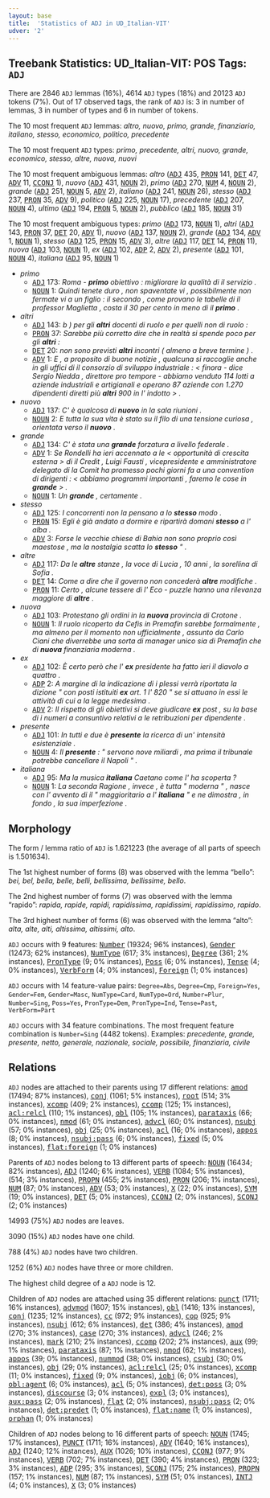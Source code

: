 ```yaml
---
layout: base
title:  'Statistics of ADJ in UD_Italian-VIT'
udver: '2'
---
```


## Treebank Statistics: UD_Italian-VIT: POS Tags: `ADJ`

There are 2846 `ADJ` lemmas (16%), 4614 `ADJ` types (18%) and 20123 `ADJ` tokens (7%).
Out of 17 observed tags, the rank of `ADJ` is: 3 in number of lemmas, 3 in number of types and 6 in number of tokens.

The 10 most frequent `ADJ` lemmas: <em>altro, nuovo, primo, grande, finanziario, italiano, stesso, economico, politico, precedente</em>

The 10 most frequent `ADJ` types:  <em>primo, precedente, altri, nuovo, grande, economico, stesso, altre, nuova, nuovi</em>

The 10 most frequent ambiguous lemmas: <em>altro</em> (<tt><a href="it_vit-pos-ADJ.html">ADJ</a></tt> 435, <tt><a href="it_vit-pos-PRON.html">PRON</a></tt> 141, <tt><a href="it_vit-pos-DET.html">DET</a></tt> 47, <tt><a href="it_vit-pos-ADV.html">ADV</a></tt> 11, <tt><a href="it_vit-pos-CCONJ.html">CCONJ</a></tt> 1), <em>nuovo</em> (<tt><a href="it_vit-pos-ADJ.html">ADJ</a></tt> 431, <tt><a href="it_vit-pos-NOUN.html">NOUN</a></tt> 2), <em>primo</em> (<tt><a href="it_vit-pos-ADJ.html">ADJ</a></tt> 270, <tt><a href="it_vit-pos-NUM.html">NUM</a></tt> 4, <tt><a href="it_vit-pos-NOUN.html">NOUN</a></tt> 2), <em>grande</em> (<tt><a href="it_vit-pos-ADJ.html">ADJ</a></tt> 251, <tt><a href="it_vit-pos-NOUN.html">NOUN</a></tt> 5, <tt><a href="it_vit-pos-ADV.html">ADV</a></tt> 2), <em>italiano</em> (<tt><a href="it_vit-pos-ADJ.html">ADJ</a></tt> 241, <tt><a href="it_vit-pos-NOUN.html">NOUN</a></tt> 26), <em>stesso</em> (<tt><a href="it_vit-pos-ADJ.html">ADJ</a></tt> 237, <tt><a href="it_vit-pos-PRON.html">PRON</a></tt> 35, <tt><a href="it_vit-pos-ADV.html">ADV</a></tt> 9), <em>politico</em> (<tt><a href="it_vit-pos-ADJ.html">ADJ</a></tt> 225, <tt><a href="it_vit-pos-NOUN.html">NOUN</a></tt> 17), <em>precedente</em> (<tt><a href="it_vit-pos-ADJ.html">ADJ</a></tt> 207, <tt><a href="it_vit-pos-NOUN.html">NOUN</a></tt> 4), <em>ultimo</em> (<tt><a href="it_vit-pos-ADJ.html">ADJ</a></tt> 194, <tt><a href="it_vit-pos-PRON.html">PRON</a></tt> 5, <tt><a href="it_vit-pos-NOUN.html">NOUN</a></tt> 2), <em>pubblico</em> (<tt><a href="it_vit-pos-ADJ.html">ADJ</a></tt> 185, <tt><a href="it_vit-pos-NOUN.html">NOUN</a></tt> 31)

The 10 most frequent ambiguous types:  <em>primo</em> (<tt><a href="it_vit-pos-ADJ.html">ADJ</a></tt> 173, <tt><a href="it_vit-pos-NOUN.html">NOUN</a></tt> 1), <em>altri</em> (<tt><a href="it_vit-pos-ADJ.html">ADJ</a></tt> 143, <tt><a href="it_vit-pos-PRON.html">PRON</a></tt> 37, <tt><a href="it_vit-pos-DET.html">DET</a></tt> 20, <tt><a href="it_vit-pos-ADV.html">ADV</a></tt> 1), <em>nuovo</em> (<tt><a href="it_vit-pos-ADJ.html">ADJ</a></tt> 137, <tt><a href="it_vit-pos-NOUN.html">NOUN</a></tt> 2), <em>grande</em> (<tt><a href="it_vit-pos-ADJ.html">ADJ</a></tt> 134, <tt><a href="it_vit-pos-ADV.html">ADV</a></tt> 1, <tt><a href="it_vit-pos-NOUN.html">NOUN</a></tt> 1), <em>stesso</em> (<tt><a href="it_vit-pos-ADJ.html">ADJ</a></tt> 125, <tt><a href="it_vit-pos-PRON.html">PRON</a></tt> 15, <tt><a href="it_vit-pos-ADV.html">ADV</a></tt> 3), <em>altre</em> (<tt><a href="it_vit-pos-ADJ.html">ADJ</a></tt> 117, <tt><a href="it_vit-pos-DET.html">DET</a></tt> 14, <tt><a href="it_vit-pos-PRON.html">PRON</a></tt> 11), <em>nuova</em> (<tt><a href="it_vit-pos-ADJ.html">ADJ</a></tt> 103, <tt><a href="it_vit-pos-NOUN.html">NOUN</a></tt> 1), <em>ex</em> (<tt><a href="it_vit-pos-ADJ.html">ADJ</a></tt> 102, <tt><a href="it_vit-pos-ADP.html">ADP</a></tt> 2, <tt><a href="it_vit-pos-ADV.html">ADV</a></tt> 2), <em>presente</em> (<tt><a href="it_vit-pos-ADJ.html">ADJ</a></tt> 101, <tt><a href="it_vit-pos-NOUN.html">NOUN</a></tt> 4), <em>italiana</em> (<tt><a href="it_vit-pos-ADJ.html">ADJ</a></tt> 95, <tt><a href="it_vit-pos-NOUN.html">NOUN</a></tt> 1)


* <em>primo</em>
  * <tt><a href="it_vit-pos-ADJ.html">ADJ</a></tt> 173: <em>Roma - <b>primo</b> obiettivo : migliorare la qualità di il servizio .</em>
  * <tt><a href="it_vit-pos-NOUN.html">NOUN</a></tt> 1: <em>Quindi tenete duro , non spaventate vi , possibilmente non fermate vi a un figlio : il secondo , come provano le tabelle di il professor Maglietta , costa il 30 per cento in meno di il <b>primo</b> .</em>
* <em>altri</em>
  * <tt><a href="it_vit-pos-ADJ.html">ADJ</a></tt> 143: <em>b ) per gli <b>altri</b> docenti di ruolo e per quelli non di ruolo :</em>
  * <tt><a href="it_vit-pos-PRON.html">PRON</a></tt> 37: <em>Sarebbe più corretto dire che in realtà si spende poco per gli <b>altri</b> :</em>
  * <tt><a href="it_vit-pos-DET.html">DET</a></tt> 20: <em>non sono previsti <b>altri</b> incontri ( almeno a breve termine ) .</em>
  * <tt><a href="it_vit-pos-ADV.html">ADV</a></tt> 1: <em>E , a proposito di buone notizie , qualcuna si raccoglie anche in gli uffici di il consorzio di sviluppo industriale : < finora - dice Sergio Niedda , direttore pro tempore - abbiamo venduto 114 lotti a aziende industriali e artigianali e operano 87 aziende con 1.270 dipendenti diretti più <b>altri</b> 900 in l' indotto > .</em>
* <em>nuovo</em>
  * <tt><a href="it_vit-pos-ADJ.html">ADJ</a></tt> 137: <em>C' è qualcosa di <b>nuovo</b> in la sala riunioni .</em>
  * <tt><a href="it_vit-pos-NOUN.html">NOUN</a></tt> 2: <em>E tutta la sua vita è stato su il filo di una tensione curiosa , orientata verso il <b>nuovo</b> .</em>
* <em>grande</em>
  * <tt><a href="it_vit-pos-ADJ.html">ADJ</a></tt> 134: <em>C' è stata una <b>grande</b> forzatura a livello federale .</em>
  * <tt><a href="it_vit-pos-ADV.html">ADV</a></tt> 1: <em>Se Rondelli ha ieri accennato a le < opportunità di crescita esterna > di il Credit , Luigi Fausti , vicepresidente e amministratore delegato di la Comit ha promesso pochi giorni fa a una convention di dirigenti : < abbiamo programmi importanti , faremo le cose in <b>grande</b> > .</em>
  * <tt><a href="it_vit-pos-NOUN.html">NOUN</a></tt> 1: <em>Un <b>grande</b> , certamente .</em>
* <em>stesso</em>
  * <tt><a href="it_vit-pos-ADJ.html">ADJ</a></tt> 125: <em>I concorrenti non la pensano a lo <b>stesso</b> modo .</em>
  * <tt><a href="it_vit-pos-PRON.html">PRON</a></tt> 15: <em>Egli è già andato a dormire e ripartirà domani <b>stesso</b> a l' alba .</em>
  * <tt><a href="it_vit-pos-ADV.html">ADV</a></tt> 3: <em>Forse le vecchie chiese di Bahia non sono proprio così maestose , ma la nostalgia scatta lo <b>stesso</b> " .</em>
* <em>altre</em>
  * <tt><a href="it_vit-pos-ADJ.html">ADJ</a></tt> 117: <em>Da le <b>altre</b> stanze , la voce di Lucia , 10 anni , la sorellina di Sofia .</em>
  * <tt><a href="it_vit-pos-DET.html">DET</a></tt> 14: <em>Come a dire che il governo non concederà <b>altre</b> modifiche .</em>
  * <tt><a href="it_vit-pos-PRON.html">PRON</a></tt> 11: <em>Certo , alcune tessere di l' Eco - puzzle hanno una rilevanza maggiore di <b>altre</b> .</em>
* <em>nuova</em>
  * <tt><a href="it_vit-pos-ADJ.html">ADJ</a></tt> 103: <em>Protestano gli ordini in la <b>nuova</b> provincia di Crotone .</em>
  * <tt><a href="it_vit-pos-NOUN.html">NOUN</a></tt> 1: <em>Il ruolo ricoperto da Cefis in Premafin sarebbe formalmente , ma almeno per il momento non ufficialmente , assunto da Carlo Ciani che diverrebbe una sorta di manager unico sia di Premafin che di <b>nuova</b> finanziaria moderna .</em>
* <em>ex</em>
  * <tt><a href="it_vit-pos-ADJ.html">ADJ</a></tt> 102: <em>È certo però che l' <b>ex</b> presidente ha fatto ieri il diavolo a quattro .</em>
  * <tt><a href="it_vit-pos-ADP.html">ADP</a></tt> 2: <em>A margine di la indicazione di i plessi verrà riportata la dizione " con posti istituiti <b>ex</b> art. 1 l' 820 " se si attuano in essi le attività di cui a la legge medesima .</em>
  * <tt><a href="it_vit-pos-ADV.html">ADV</a></tt> 2: <em>Il rispetto di gli obiettivi si deve giudicare <b>ex</b> post , su la base di i numeri a consuntivo relativi a le retribuzioni per dipendente .</em>
* <em>presente</em>
  * <tt><a href="it_vit-pos-ADJ.html">ADJ</a></tt> 101: <em>In tutti e due è <b>presente</b> la ricerca di un' intensità esistenziale .</em>
  * <tt><a href="it_vit-pos-NOUN.html">NOUN</a></tt> 4: <em>Il <b>presente</b> : " servono nove miliardi , ma prima il tribunale potrebbe cancellare il Napoli " .</em>
* <em>italiana</em>
  * <tt><a href="it_vit-pos-ADJ.html">ADJ</a></tt> 95: <em>Ma la musica <b>italiana</b> Caetano come l' ha scoperta ?</em>
  * <tt><a href="it_vit-pos-NOUN.html">NOUN</a></tt> 1: <em>La seconda Ragione , invece , è tutta " moderna " , nasce con l' avvento di il " maggioritario a l' <b>italiana</b> " e ne dimostra , in fondo , la sua imperfezione .</em>

## Morphology

The form / lemma ratio of `ADJ` is 1.621223 (the average of all parts of speech is 1.501634).

The 1st highest number of forms (8) was observed with the lemma “bello”: <em>bei, bel, bella, belle, belli, bellissima, bellissime, bello</em>.

The 2nd highest number of forms (7) was observed with the lemma “rapido”: <em>rapida, rapide, rapidi, rapidissima, rapidissimi, rapidissimo, rapido</em>.

The 3rd highest number of forms (6) was observed with the lemma “alto”: <em>alta, alte, alti, altissima, altissimi, alto</em>.

`ADJ` occurs with 9 features: <tt><a href="it_vit-feat-Number.html">Number</a></tt> (19324; 96% instances), <tt><a href="it_vit-feat-Gender.html">Gender</a></tt> (12473; 62% instances), <tt><a href="it_vit-feat-NumType.html">NumType</a></tt> (617; 3% instances), <tt><a href="it_vit-feat-Degree.html">Degree</a></tt> (361; 2% instances), <tt><a href="it_vit-feat-PronType.html">PronType</a></tt> (9; 0% instances), <tt><a href="it_vit-feat-Poss.html">Poss</a></tt> (6; 0% instances), <tt><a href="it_vit-feat-Tense.html">Tense</a></tt> (4; 0% instances), <tt><a href="it_vit-feat-VerbForm.html">VerbForm</a></tt> (4; 0% instances), <tt><a href="it_vit-feat-Foreign.html">Foreign</a></tt> (1; 0% instances)

`ADJ` occurs with 14 feature-value pairs: `Degree=Abs`, `Degree=Cmp`, `Foreign=Yes`, `Gender=Fem`, `Gender=Masc`, `NumType=Card`, `NumType=Ord`, `Number=Plur`, `Number=Sing`, `Poss=Yes`, `PronType=Dem`, `PronType=Ind`, `Tense=Past`, `VerbForm=Part`

`ADJ` occurs with 34 feature combinations.
The most frequent feature combination is `Number=Sing` (4482 tokens).
Examples: <em>precedente, grande, presente, netto, generale, nazionale, sociale, possibile, finanziaria, civile</em>


## Relations

`ADJ` nodes are attached to their parents using 17 different relations: <tt><a href="it_vit-dep-amod.html">amod</a></tt> (17494; 87% instances), <tt><a href="it_vit-dep-conj.html">conj</a></tt> (1061; 5% instances), <tt><a href="it_vit-dep-root.html">root</a></tt> (514; 3% instances), <tt><a href="it_vit-dep-xcomp.html">xcomp</a></tt> (409; 2% instances), <tt><a href="it_vit-dep-ccomp.html">ccomp</a></tt> (125; 1% instances), <tt><a href="it_vit-dep-acl-relcl.html">acl:relcl</a></tt> (110; 1% instances), <tt><a href="it_vit-dep-obl.html">obl</a></tt> (105; 1% instances), <tt><a href="it_vit-dep-parataxis.html">parataxis</a></tt> (66; 0% instances), <tt><a href="it_vit-dep-nmod.html">nmod</a></tt> (61; 0% instances), <tt><a href="it_vit-dep-advcl.html">advcl</a></tt> (60; 0% instances), <tt><a href="it_vit-dep-nsubj.html">nsubj</a></tt> (57; 0% instances), <tt><a href="it_vit-dep-obj.html">obj</a></tt> (25; 0% instances), <tt><a href="it_vit-dep-acl.html">acl</a></tt> (16; 0% instances), <tt><a href="it_vit-dep-appos.html">appos</a></tt> (8; 0% instances), <tt><a href="it_vit-dep-nsubj-pass.html">nsubj:pass</a></tt> (6; 0% instances), <tt><a href="it_vit-dep-fixed.html">fixed</a></tt> (5; 0% instances), <tt><a href="it_vit-dep-flat-foreign.html">flat:foreign</a></tt> (1; 0% instances)

Parents of `ADJ` nodes belong to 13 different parts of speech: <tt><a href="it_vit-pos-NOUN.html">NOUN</a></tt> (16434; 82% instances), <tt><a href="it_vit-pos-ADJ.html">ADJ</a></tt> (1240; 6% instances), <tt><a href="it_vit-pos-VERB.html">VERB</a></tt> (1084; 5% instances),  (514; 3% instances), <tt><a href="it_vit-pos-PROPN.html">PROPN</a></tt> (455; 2% instances), <tt><a href="it_vit-pos-PRON.html">PRON</a></tt> (206; 1% instances), <tt><a href="it_vit-pos-NUM.html">NUM</a></tt> (87; 0% instances), <tt><a href="it_vit-pos-ADV.html">ADV</a></tt> (53; 0% instances), <tt><a href="it_vit-pos-X.html">X</a></tt> (22; 0% instances), <tt><a href="it_vit-pos-SYM.html">SYM</a></tt> (19; 0% instances), <tt><a href="it_vit-pos-DET.html">DET</a></tt> (5; 0% instances), <tt><a href="it_vit-pos-CCONJ.html">CCONJ</a></tt> (2; 0% instances), <tt><a href="it_vit-pos-SCONJ.html">SCONJ</a></tt> (2; 0% instances)

14993 (75%) `ADJ` nodes are leaves.

3090 (15%) `ADJ` nodes have one child.

788 (4%) `ADJ` nodes have two children.

1252 (6%) `ADJ` nodes have three or more children.

The highest child degree of a `ADJ` node is 12.

Children of `ADJ` nodes are attached using 35 different relations: <tt><a href="it_vit-dep-punct.html">punct</a></tt> (1711; 16% instances), <tt><a href="it_vit-dep-advmod.html">advmod</a></tt> (1607; 15% instances), <tt><a href="it_vit-dep-obl.html">obl</a></tt> (1416; 13% instances), <tt><a href="it_vit-dep-conj.html">conj</a></tt> (1235; 12% instances), <tt><a href="it_vit-dep-cc.html">cc</a></tt> (972; 9% instances), <tt><a href="it_vit-dep-cop.html">cop</a></tt> (925; 9% instances), <tt><a href="it_vit-dep-nsubj.html">nsubj</a></tt> (612; 6% instances), <tt><a href="it_vit-dep-det.html">det</a></tt> (386; 4% instances), <tt><a href="it_vit-dep-amod.html">amod</a></tt> (270; 3% instances), <tt><a href="it_vit-dep-case.html">case</a></tt> (270; 3% instances), <tt><a href="it_vit-dep-advcl.html">advcl</a></tt> (246; 2% instances), <tt><a href="it_vit-dep-mark.html">mark</a></tt> (210; 2% instances), <tt><a href="it_vit-dep-ccomp.html">ccomp</a></tt> (202; 2% instances), <tt><a href="it_vit-dep-aux.html">aux</a></tt> (99; 1% instances), <tt><a href="it_vit-dep-parataxis.html">parataxis</a></tt> (87; 1% instances), <tt><a href="it_vit-dep-nmod.html">nmod</a></tt> (62; 1% instances), <tt><a href="it_vit-dep-appos.html">appos</a></tt> (39; 0% instances), <tt><a href="it_vit-dep-nummod.html">nummod</a></tt> (38; 0% instances), <tt><a href="it_vit-dep-csubj.html">csubj</a></tt> (30; 0% instances), <tt><a href="it_vit-dep-obj.html">obj</a></tt> (29; 0% instances), <tt><a href="it_vit-dep-acl-relcl.html">acl:relcl</a></tt> (25; 0% instances), <tt><a href="it_vit-dep-xcomp.html">xcomp</a></tt> (11; 0% instances), <tt><a href="it_vit-dep-fixed.html">fixed</a></tt> (9; 0% instances), <tt><a href="it_vit-dep-iobj.html">iobj</a></tt> (6; 0% instances), <tt><a href="it_vit-dep-obl-agent.html">obl:agent</a></tt> (6; 0% instances), <tt><a href="it_vit-dep-acl.html">acl</a></tt> (5; 0% instances), <tt><a href="it_vit-dep-det-poss.html">det:poss</a></tt> (3; 0% instances), <tt><a href="it_vit-dep-discourse.html">discourse</a></tt> (3; 0% instances), <tt><a href="it_vit-dep-expl.html">expl</a></tt> (3; 0% instances), <tt><a href="it_vit-dep-aux-pass.html">aux:pass</a></tt> (2; 0% instances), <tt><a href="it_vit-dep-flat.html">flat</a></tt> (2; 0% instances), <tt><a href="it_vit-dep-nsubj-pass.html">nsubj:pass</a></tt> (2; 0% instances), <tt><a href="it_vit-dep-det-predet.html">det:predet</a></tt> (1; 0% instances), <tt><a href="it_vit-dep-flat-name.html">flat:name</a></tt> (1; 0% instances), <tt><a href="it_vit-dep-orphan.html">orphan</a></tt> (1; 0% instances)

Children of `ADJ` nodes belong to 16 different parts of speech: <tt><a href="it_vit-pos-NOUN.html">NOUN</a></tt> (1745; 17% instances), <tt><a href="it_vit-pos-PUNCT.html">PUNCT</a></tt> (1711; 16% instances), <tt><a href="it_vit-pos-ADV.html">ADV</a></tt> (1640; 16% instances), <tt><a href="it_vit-pos-ADJ.html">ADJ</a></tt> (1240; 12% instances), <tt><a href="it_vit-pos-AUX.html">AUX</a></tt> (1026; 10% instances), <tt><a href="it_vit-pos-CCONJ.html">CCONJ</a></tt> (977; 9% instances), <tt><a href="it_vit-pos-VERB.html">VERB</a></tt> (702; 7% instances), <tt><a href="it_vit-pos-DET.html">DET</a></tt> (390; 4% instances), <tt><a href="it_vit-pos-PRON.html">PRON</a></tt> (323; 3% instances), <tt><a href="it_vit-pos-ADP.html">ADP</a></tt> (295; 3% instances), <tt><a href="it_vit-pos-SCONJ.html">SCONJ</a></tt> (175; 2% instances), <tt><a href="it_vit-pos-PROPN.html">PROPN</a></tt> (157; 1% instances), <tt><a href="it_vit-pos-NUM.html">NUM</a></tt> (87; 1% instances), <tt><a href="it_vit-pos-SYM.html">SYM</a></tt> (51; 0% instances), <tt><a href="it_vit-pos-INTJ.html">INTJ</a></tt> (4; 0% instances), <tt><a href="it_vit-pos-X.html">X</a></tt> (3; 0% instances)

